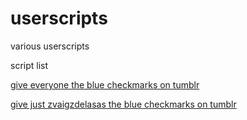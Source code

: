 # userscripts
various userscripts

script list

[give everyone the blue checkmarks on tumblr](https://github.com/starchyunderscore/userscripts/blob/main/scripts/bluecheckforzvaigzdelasas.js)

[give just zvaigzdelasas the blue checkmarks on tumblr](https://github.com/starchyunderscore/userscripts/blob/main/scripts/bluecheckforzvaigzdelasas.js)
